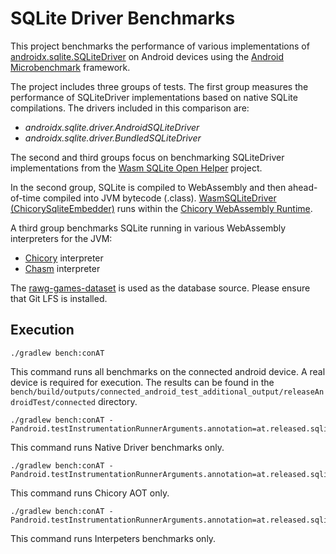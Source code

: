 # SQLite Driver Benchmarks

This project benchmarks the performance of various implementations of [androidx.sqlite.SQLiteDriver] 
on Android devices using the [Android Microbenchmark] framework.

The project includes three groups of tests.
The first group measures the performance of SQLiteDriver implementations based on native
SQLite compilations. The drivers included in this comparison are:

* *androidx.sqlite.driver.AndroidSQLiteDriver*
* *androidx.sqlite.driver.BundledSQLiteDriver*

The second and third groups focus on benchmarking SQLiteDriver implementations from the 
[Wasm SQLite Open Helper] project.

In the second group, SQLite is compiled to WebAssembly and then ahead-of-time compiled into 
JVM bytecode (.class). [WasmSQLiteDriver (ChicorySqliteEmbedder)][ChicorySqliteEmbedder]
runs within the [Chicory WebAssembly Runtime].

A third group benchmarks SQLite running in various WebAssembly interpreters for the JVM:

* [Chicory][Chicory WebAssembly Runtime] interpreter
* [Chasm][Chasm] interpreter

The [rawg-games-dataset] is used as the database source. Please ensure that Git LFS is installed.

## Execution

```shell
./gradlew bench:conAT 
```

This command runs all benchmarks on the connected android device. 
A real device is required for execution.
The results can be found in the 
`bench/build/outputs/connected_android_test_additional_output/releaseAndroidTest/connected` directory.

```shell
./gradlew bench:conAT -Pandroid.testInstrumentationRunnerArguments.annotation=at.released.sqlitedriverbenchmark.NativeDrivers
```

This command runs Native Driver benchmarks only.

```shell
./gradlew bench:conAT -Pandroid.testInstrumentationRunnerArguments.annotation=at.released.sqlitedriverbenchmark.ChicoryDrivers
```
This command runs Chicory AOT only.

```shell
./gradlew bench:conAT -Pandroid.testInstrumentationRunnerArguments.annotation=at.released.sqlitedriverbenchmark.InterpreterDrivers

```
This command runs Interpeters benchmarks only.


[Android Microbenchmark]: https://developer.android.com/topic/performance/benchmarking/microbenchmark-overview
[Chasm]: https://github.com/CharlieTap/chasm
[Chicory WebAssembly Runtime]: https://chicory.dev/
[ChicorySqliteEmbedder]: https://wsoh.released.at/embedders/Chicory
[Wasm SQLite Open Helper]: https://wsoh.released.at/
[androidx.sqlite.SQLiteDriver]: https://developer.android.com/reference/kotlin/androidx/sqlite/SQLiteDriver
[rawg-games-dataset]: https://huggingface.co/datasets/atalaydenknalbant/rawg-games-dataset
